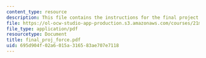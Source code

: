 ```yaml
---
content_type: resource
description: This file contains the instructions for the final project.
file: https://ol-ocw-studio-app-production.s3.amazonaws.com/courses/21m-301-harmony-and-counterpoint-i-spring-2005/695d904f02a6015a316583ae707e7118_final_proj_force.pdf
file_type: application/pdf
resourcetype: Document
title: final_proj_force.pdf
uid: 695d904f-02a6-015a-3165-83ae707e7118
---
```

